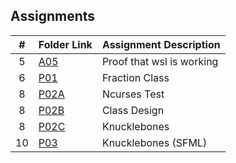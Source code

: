 ## Assignments

|  #  | Folder Link | Assignment Description |
| :-: | ----------- | ---------------------- |
|  5  | [A05](./Assignments/A05/Proof.pdf)   | Proof that wsl is working        |
|  6  | [P01](./Assignments/P01/README.md) | Fraction Class |
|  8  | [P02A](./Assignments/P02A/README.md) | Ncurses Test |
|  8  | [P02B](./Assignments/P02B/README.md) | Class Design |
|  8  | [P02C](./Assignments/P02C/README.md) | Knucklebones |
|  10  | [P03](./Assignments/P03/Readme.md) | Knucklebones (SFML) |
